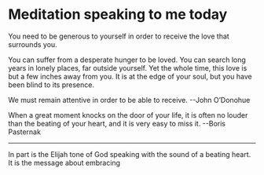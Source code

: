 # Meditation speaking to me today


You need to be generous to yourself in order to receive the love that surrounds you.

You can suffer from a desperate hunger to be loved.
You can search long years in lonely places, far outside yourself.
Yet the whole time, this love is but a few inches away from you.
It is at the edge of your soul, but you have been blind to its presence.

We must remain attentive in order to be able to receive.  --John O’Donohue

When a great moment knocks on the door of your life,
it is often no louder than the beating of your heart,
and it is very easy to miss it.  --Boris Pasternak

-------

In part is the Elijah tone of God speaking with the sound of a beating heart. It is the message about embracing 
